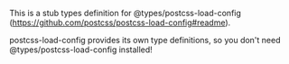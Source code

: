 This is a stub types definition for @types/postcss-load-config (https://github.com/postcss/postcss-load-config#readme).

postcss-load-config provides its own type definitions, so you don't need @types/postcss-load-config installed!